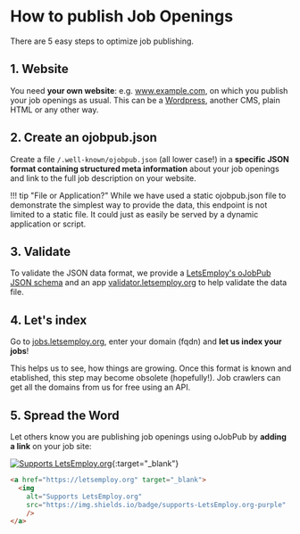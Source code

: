 # How to publish Job Openings

There are 5 easy steps to optimize job publishing.

## 1. Website
You need **your own website**: e.g. www.example.com, on which you publish your job openings as usual. This can be a [Wordpress](https://wordpress.org/), another CMS, plain HTML or any other way.

## 2. Create an ojobpub.json
Create a file `/.well-known/ojobpub.json` (all lower case!) in a **specific JSON format containing structured meta information** about your job openings and link to the full job description on your website.

!!! tip "File or Application?"
    While we have used a static ojobpub.json file to demonstrate the simplest way to provide the data, this endpoint is not limited to a static file. It could just as easily be served by a dynamic application or script.

## 3. Validate

To validate the JSON data format, we provide a [LetsEmploy's oJobPub JSON schema](https://github.com/letsemploy/schema) and an app [validator.letsemploy.org](https://validator.letsemploy.org) to help validate the data file.

## 4. Let's index

Go to [jobs.letsemploy.org](https://jobs.letsemploy.org), enter your domain (fqdn) and **let us index your jobs**!

This helps us to see, how things are growing. Once this format is known and etablished, this step may become obsolete (hopefully!). Job crawlers can get all the domains from us for free using an API.

## 5. Spread the Word

Let others know you are publishing job openings using oJobPub by **adding a link** on your job site:

[![Supports LetsEmploy.org](https://img.shields.io/badge/supports-LetsEmploy.org-purple)](https://letsemploy.org){:target="_blank"}

```html
<a href="https://letsemploy.org" target="_blank">
  <img
    alt="Supports LetsEmploy.org"
    src="https://img.shields.io/badge/supports-LetsEmploy.org-purple"
    />
</a>
```
